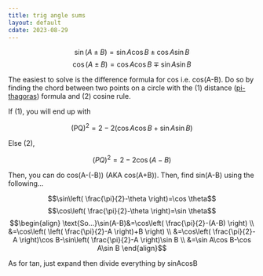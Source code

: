 ```yaml
---
title: trig angle sums
layout: default
cdate: 2023-08-29
---
```


$$\sin(A\pm B)=\sin A\cos B\pm \cos A\sin B$$
$$\cos(A\pm B)=\cos A\cos B\mp \sin A\sin B$$

The easiest to solve is the difference formula for cos i.e. cos(A-B). Do so by finding the chord between two points on a circle with the (1) distance ([pi-thagoras](https://pi-thagoras.github.io/the-chicken-pen/)) formula and (2) cosine rule.

If (1), you will end up with

$$(\text{PQ})^2=2-2(\cos A\cos B+\sin A\sin B)$$

Else (2),

$$(PQ)^2=2-2\cos(A-B)$$

Then, you can do cos(A-(-B)) (AKA cos(A+B)). Then, find sin(A-B) using the following...

$$\sin\left( \frac{\pi}{2}-\theta \right)=\cos \theta$$
$$\cos\left( \frac{\pi}{2}-\theta \right)=\sin \theta$$
$$\begin{align}
\text{So...}\sin(A-B)&=\cos\left( \frac{\pi}{2}-(A-B) \right) \\
&=\cos\left( \left( \frac{\pi}{2}-A \right)+B \right) \\
&=\cos\left( \frac{\pi}{2}-A \right)\cos B-\sin\left( \frac{\pi}{2}-A \right)\sin B \\
&=\sin A\cos B-\cos A\sin B
\end{align}$$

As for tan, just expand then divide everything by sinAcosB
